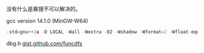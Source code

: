 没有什么是暴搜不可以解决的。

gcc version 14.1.0 (MinGW-W64)

```c++
-std=gnu++2a -D LOCAL -Wall -Wextra -O2 -Wshadow -Wformat=2 -Wfloat-equal -Wconversion -Wlogical-op -Wshift-overflow=2 -Wduplicated-cond -Wcast-qual -Wcast-align
```

dbg.h [gist.github.com/funcdfs](https://gist.github.com/funcdfs)